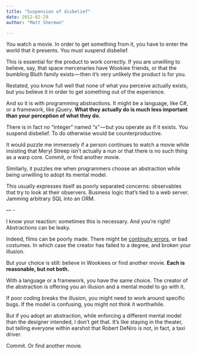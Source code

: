 ```yaml
---
title: "Suspension of disbelief"
date: 2012-02-29
author: "Matt Sherman"

---
```


You watch a movie. In order to get something from it, you have to enter the world that it presents. You must suspend disbelief.

This is essential for the product to work correctly. If you are unwilling to believe, say, that space mercenaries have Wookiee friends, or that the bumbling Bluth family exists — then it’s very unlikely the product is for you.

Restated, you know full well that none of what you perceive actually exists, but you believe it in order to get something out of the experience.

And so it is with programming abstractions. It might be a language, like C#, or a framework, like jQuery. **What they actually do is much less important than your perception of what they do.**

There is in fact no “integer” named “x” — but you operate as if it exists. You suspend disbelief. To do otherwise would be counterproductive.

It would puzzle me immensely if a person continues to watch a movie while insisting that Meryl Streep isn’t actually a nun or that there is no such thing as a warp core. Commit, or find another movie.

Similarly, it puzzles me when programmers choose an abstraction while being unwilling to adopt its mental model.

This usually expresses itself as poorly separated concerns: observables that try to look at their observers. Business logic that’s tied to a web server. Jamming arbitrary SQL into an ORM.

— -

I know your reaction: sometimes this is necessary. And you’re right! Abstractions can be leaky.

Indeed, films can be poorly made. There might be [continuity errors](http://www.youtube.com/watch?v=owH54AiCheg), or bad costumes. In which case the creator has failed to a degree, and broken your illusion.

But your choice is still: believe in Wookiees or find another movie. **Each is reasonable, but not both.**

With a language or a framework, you have the same choice. The creator of the abstraction is offering you an illusion and a mental model to go with it.

If poor coding breaks the illusion, you might need to work around specific bugs. If the model is confusing, you might not think it worthwhile.

But if you adopt an abstraction, while enforcing a different mental model than the designer intended, I don’t get that. It’s like staying in the theater, but telling everyone within earshot that Robert DeNiro is not, in fact, a taxi driver.

Commit. Or find another movie.
